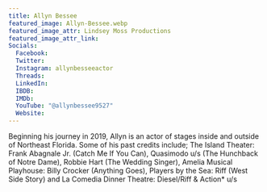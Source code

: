 ```yaml
---
title: Allyn Bessee
featured_image: Allyn-Bessee.webp
featured_image_attr: Lindsey Moss Productions
featured_image_attr_link: 
Socials:
  Facebook: 
  Twitter: 
  Instagram: allynbesseeactor
  Threads: 
  LinkedIn: 
  IBDB: 
  IMDb: 
  YouTube: "@allynbessee9527"
  Website:
---
```

Beginning his journey in 2019, Allyn is an actor of stages inside and outside of Northeast Florida. Some of his past credits include; The Island Theater: Frank Abagnale Jr. (Catch Me If You Can), Quasimodo u/s (The Hunchback of Notre Dame), Robbie Hart (The Wedding Singer), Amelia Musical Playhouse: Billy Crocker (Anything Goes), Players by the Sea: Riff (West Side Story) and La Comedia Dinner Theatre: Diesel/Riff & Action* u/s